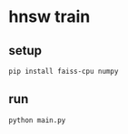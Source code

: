 # hnsw train

## setup

```shell
pip install faiss-cpu numpy
```

## run

```shell
python main.py
```
